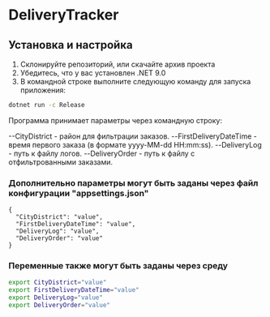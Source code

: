 # DeliveryTracker

## Установка и настройка

1. Склонируйте репозиторий, или скачайте архив проекта
2. Убедитесь, что у вас установлен .NET 9.0
3. В командной строке выполните следующую команду для запуска приложения:

```bash
dotnet run -c Release
```

Программа принимает параметры через командную строку:

--CityDistrict - район для фильтрации заказов.
--FirstDeliveryDateTime - время первого заказа (в формате yyyy-MM-dd HH:mm:ss).
--DeliveryLog - путь к файлу логов.
--DeliveryOrder - путь к файлу с отфильтрованными заказами.

### Дополнительно параметры могут быть заданы через файл конфигурации "appsettings.json"

```text
{
  "CityDistrict": "value",
  "FirstDeliveryDateTime": "value",
  "DeliveryLog": "value",
  "DeliveryOrder": "value"
}
```

### Переменные также могут быть заданы через среду

```bash
export CityDistrict="value"
export FirstDeliveryDateTime="value"
export DeliveryLog="value"
export DeliveryOrder="value"
```
